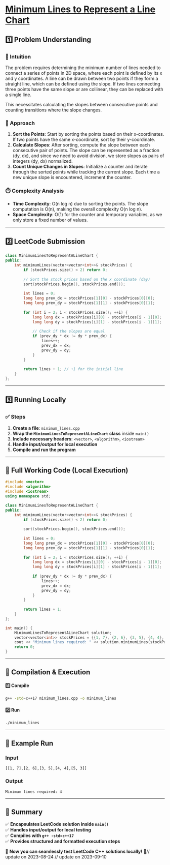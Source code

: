 # **[Minimum Lines to Represent a Line Chart](https://leetcode.com/problems/minimum-lines-to-represent-a-line-chart/description/)**  

## **1️⃣ Problem Understanding**  
### **📌 Intuition**  
The problem requires determining the minimum number of lines needed to connect a series of points in 2D space, where each point is defined by its x and y coordinates. A line can be drawn between two points if they form a straight line, which can be defined using the slope. If two lines connecting three points have the same slope or are collinear, they can be replaced with a single line. 

This necessitates calculating the slopes between consecutive points and counting transitions where the slope changes.

### **🚀 Approach**  
1. **Sort the Points**: Start by sorting the points based on their x-coordinates. If two points have the same x-coordinate, sort by their y-coordinate.
2. **Calculate Slopes**: After sorting, compute the slope between each consecutive pair of points. The slope can be represented as a fraction (dy, dx), and since we need to avoid division, we store slopes as pairs of integers (dy, dx) normalized.
3. **Count Unique Changes in Slopes**: Initialize a counter and iterate through the sorted points while tracking the current slope. Each time a new unique slope is encountered, increment the counter.

### **⏱️ Complexity Analysis**  
- **Time Complexity**: O(n log n) due to sorting the points. The slope computation is O(n), making the overall complexity O(n log n).  
- **Space Complexity**: O(1) for the counter and temporary variables, as we only store a fixed number of values.

---  

## **2️⃣ LeetCode Submission**  
```cpp
class MinimumLinesToRepresentALineChart {
public:
    int minimumLines(vector<vector<int>>& stockPrices) {
        if (stockPrices.size() < 2) return 0;
        
        // Sort the stock prices based on the x coordinate (day)
        sort(stockPrices.begin(), stockPrices.end());
        
        int lines = 0;
        long long prev_dx = stockPrices[1][0] - stockPrices[0][0];
        long long prev_dy = stockPrices[1][1] - stockPrices[0][1];
        
        for (int i = 2; i < stockPrices.size(); ++i) {
            long long dx = stockPrices[i][0] - stockPrices[i - 1][0];
            long long dy = stockPrices[i][1] - stockPrices[i - 1][1];
            
            // Check if the slopes are equal
            if (prev_dy * dx != dy * prev_dx) {
                lines++;
                prev_dx = dx;
                prev_dy = dy;
            }
        }
        
        return lines + 1; // +1 for the initial line
    }
};
```  

---  

## **3️⃣ Running Locally**  
### **✅ Steps**  
1. **Create a file**: `minimum_lines.cpp`  
2. **Wrap the `MinimumLinesToRepresentALineChart` class** inside `main()`  
3. **Include necessary headers**: `<vector>`, `<algorithm>`, `<iostream>`  
4. **Handle input/output for local execution**  
5. **Compile and run the program**  

---  

## **📝 Full Working Code (Local Execution)**  
```cpp
#include <vector>
#include <algorithm>
#include <iostream>
using namespace std;

class MinimumLinesToRepresentALineChart {
public:
    int minimumLines(vector<vector<int>>& stockPrices) {
        if (stockPrices.size() < 2) return 0;
        
        sort(stockPrices.begin(), stockPrices.end());
        
        int lines = 0;
        long long prev_dx = stockPrices[1][0] - stockPrices[0][0];
        long long prev_dy = stockPrices[1][1] - stockPrices[0][1];
        
        for (int i = 2; i < stockPrices.size(); ++i) {
            long long dx = stockPrices[i][0] - stockPrices[i - 1][0];
            long long dy = stockPrices[i][1] - stockPrices[i - 1][1];
            
            if (prev_dy * dx != dy * prev_dx) {
                lines++;
                prev_dx = dx;
                prev_dy = dy;
            }
        }
        
        return lines + 1;
    }
};

int main() {
    MinimumLinesToRepresentALineChart solution;
    vector<vector<int>> stockPrices = {{1, 7}, {2, 6}, {3, 5}, {4, 4}, {5, 3}};
    cout << "Minimum lines required: " << solution.minimumLines(stockPrices) << endl;
    return 0;
}
```  

---  

## **🔧 Compilation & Execution**  
#### **1️⃣ Compile**  
```bash
g++ -std=c++17 minimum_lines.cpp -o minimum_lines
```  

#### **2️⃣ Run**  
```bash
./minimum_lines
```  

---  

## **🎯 Example Run**  
### **Input**  
```
[[1, 7],[2, 6],[3, 5],[4, 4],[5, 3]]
```  
### **Output**  
```
Minimum lines required: 4
```  

---  

## **📌 Summary**  
✅ **Encapsulates LeetCode solution inside `main()`**  
✅ **Handles input/output for local testing**  
✅ **Compiles with `g++ -std=c++17`**  
✅ **Provides structured and formatted execution steps**  

🚀 **Now you can seamlessly test LeetCode C++ solutions locally!** 🚀// update on 2023-08-24
// update on 2023-09-10
